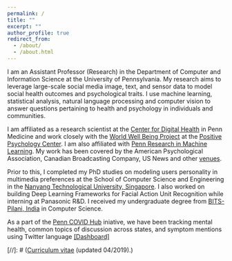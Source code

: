 ```yaml
---
permalink: /
title: ""
excerpt: ""
author_profile: true
redirect_from: 
  - /about/
  - /about.html
---
```


I am an Assistant Professor (Research) in the Department of Computer and Information Science at the University of Pennsylvania. My research aims to leverage large-scale social media image, text, and sensor data to model social health outcomes and psychological traits. I use machine learning, statistical analysis, natural language processing and computer vision to answer questions pertaining to health and psychology in individuals and communities. 

I am affiliated as a research scientist at the [Center for Digital Health](https://centerfordigitalhealth.upenn.edu/) in Penn Medicine and work closely with the [World Well Being Project](http://www.wwbp.org/) at the [Positive Psychology Center](https://ppc.sas.upenn.edu/). I am also affiliated with [Penn Research in Machine Learning](https://priml.upenn.edu/). My work has been covered by the American Psychological Association, Canadian Broadcasting Company, US News and other [venues](https://chandrasg.github.io/media/).
 
Prior to this, I completed my PhD studies on modeling users personality in multimedia preferences at the School of Computer Science and Engineering in the [Nanyang Technological University, Singapore](http://ntu.edu.sg). I also worked on building Deep Learning Frameworks for Facial Action Unit Recognition while interning at Panasonic R&D. I received my undergraduate degree from [BITS-Pilani, India](http://www.bits-pilani.ac.in/hyderabad) in Computer Science.

As a part of the [Penn COVID Hub](http://penncovid19hub.com/) iniative, we have been tracking mental health, common topics of discussion across states, and symptom mentions using Twitter language [[Dashboard]](https://www.arcgis.com/apps/opsdashboard/index.html#/abb41818160d4cec91f604520a088349)

[//]: # (<a href="https://chandrasg.github.io/chandrasg.github.io/files/CV_SCG.pdf">Curriculum vitae</a> (updated 04/2019).)

